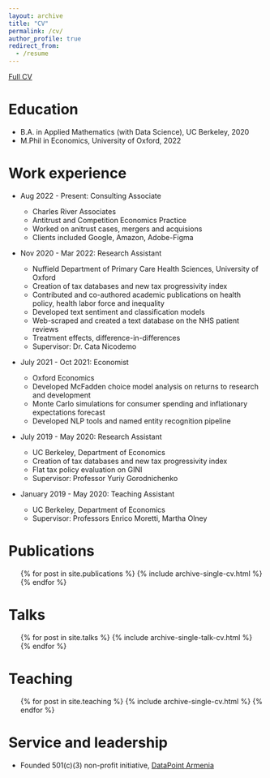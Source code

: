 ```yaml
---
layout: archive
title: "CV"
permalink: /cv/
author_profile: true
redirect_from:
  - /resume
---
```



[Full CV](http://gevorgii.github.io/files/cvgev.pdf)

Education
======
* B.A. in Applied Mathematics (with Data Science), UC Berkeley, 2020
* M.Phil in Economics, University of Oxford, 2022


Work experience
======
* Aug 2022 - Present: Consulting Associate
  * Charles River Associates
  * Antitrust and Competition Economics Practice
  * Worked on anitrust cases, mergers and acquisions
  * Clients included Google, Amazon, Adobe-Figma

* Nov 2020 - Mar 2022: Research Assistant
  * Nuffield Department of Primary Care Health Sciences, University of Oxford
  * Creation of tax databases and new tax progressivity index
  * Contributed and co-authored academic publications on health policy, health labor force and inequality
  * Developed text sentiment and classification models
  * Web-scraped and created a text database on the NHS patient reviews
  * Treatment effects, difference-in-differences
  * Supervisor: Dr. Cata Nicodemo

* July 2021 - Oct 2021: Economist
  * Oxford Economics
  * Developed McFadden choice model analysis on returns to research and development
  * Monte Carlo simulations for consumer spending and inflationary expectations forecast
  * Developed NLP tools and named entity recognition pipeline

* July 2019 - May 2020: Research Assistant
  * UC Berkeley, Department of Economics 
  * Creation of tax databases and new tax progressivity index
  * Flat tax policy evaluation on GINI
  * Supervisor: Professor Yuriy Gorodnichenko

* January 2019 - May 2020: Teaching Assistant
  * UC Berkeley, Department of Economics
  * Supervisor: Professors Enrico Moretti, Martha Olney
  

Publications
======
  <ul>{% for post in site.publications %}
    {% include archive-single-cv.html %}
  {% endfor %}</ul>
  
Talks
======
  <ul>{% for post in site.talks %}
    {% include archive-single-talk-cv.html %}
  {% endfor %}</ul>
  
Teaching
======
  <ul>{% for post in site.teaching %}
    {% include archive-single-cv.html %}
  {% endfor %}</ul>
  
Service and leadership
======
* Founded 501(c)(3) non-profit initiative, [DataPoint Armenia](https://datapoint.am)
